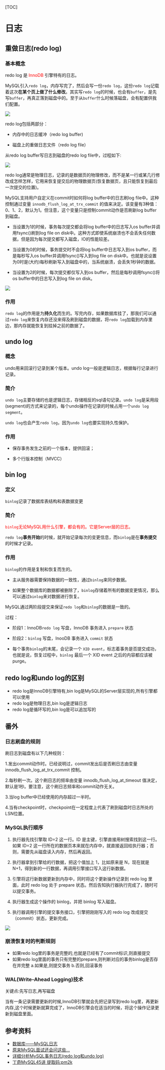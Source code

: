 [TOC]
# 日志

## 重做日志(redo log)

### 基本概念

redo log 是 <font color="red">InnoDB</font> 引擎特有的日志。

MySQL引入`redo log`，内存写完了，然后会写一份`redo log`，这份`redo log`记载着这次**在某个页上做了什么修改**。其实写`redo log`的时候，也会有`buffer`，是先写`buffer`，再真正落到磁盘中的。至于从`buffer`什么时候落磁盘，会有配置供我们配置。

![](https://mmbiz.qpic.cn/sz_mmbiz_jpg/2BGWl1qPxib3SEnwZ7m4kDYIic90VDw9UjVQ9icBCTlEVdUzOf0T4mBKawOneZ5AQKloHH128wA99bz3BcBic9GiaXA/640?wx_fmt=jpeg&tp=webp&wxfrom=5&wx_lazy=1&wx_co=1)

redo log包括两部分：

- 内存中的日志缓冲（redo log buffer)

- 磁盘上的重做日志文件（redo log file）

从redo log buffer写日志到磁盘的redo log file中，过程如下:

![](https://p9-juejin.byteimg.com/tos-cn-i-k3u1fbpfcp/74f4b3975d1f4eae912d87110c4e1df8~tplv-k3u1fbpfcp-zoom-1.image)

redo log通常是物理日志，记录的是数据页的物理修改，而不是某一行或某几行修改成怎样怎样，它用来恢复提交后的物理数据页(恢复数据页，且只能恢复到最后一次提交的位置)。

MySQL支持用户自定义在commit时如何将log buffer中的日志刷log file中。这种控制通过变量 `innodb_flush_log_at_trx_commit` 的值来决定。该变量有3种值：0、1、2，默认为1。但注意，这个变量只是控制commit动作是否刷新log buffer到磁盘。

- 当设置为1的时候，事务每次提交都会将log buffer中的日志写入os buffer并调用fsync()刷到log file on disk中。这种方式即使系统崩溃也不会丢失任何数据，但是因为每次提交都写入磁盘，IO的性能较差。

- 当设置为0的时候，事务提交时不会将log buffer中日志写入到os buffer，而是每秒写入os buffer并调用fsync()写入到log file on disk中。也就是说设置为0时是(大约)每秒刷新写入到磁盘中的，当系统崩溃，会丢失1秒钟的数据。

- 当设置为2的时候，每次提交都仅写入到os buffer，然后是每秒调用fsync()将os buffer中的日志写入到log file on disk。

![](https://images2018.cnblogs.com/blog/733013/201805/733013-20180508104623183-690986409.png)



### 作用

`redo log`的作用是为**持久化**而生的。写完内存，如果数据库挂了，那我们可以通过`redo log`来恢复内存还没来得及刷到磁盘的数据，将`redo log`加载到内存里边，那内存就能恢复到挂掉之前的数据了。

## undo log

### 概念

undo用来回滚行记录到某个版本。undo log一般是逻辑日志，根据每行记录进行记录。

### 简介

`undo log`主要存储的也是逻辑日志，存储相反的sql语句记录。`undo log`是采用段(segment)的方式来记录的，每个undo操作在记录的时候占用一个`undo log segment`。

`undo log`也会产生`redo log`，因为`undo log`也要实现持久性保护。

### 作用

- 保存事务发生之前的一个版本，提供回滚；

- 多个行版本控制（MVCC）



## bin log

### 定义

`binlog`记录了数据库表结构和表数据变更

### 简介

<font color="red">`binlog`无论MySQL用什么引擎，都会有的。它是Server层的日志。</font>

`redo log`**事务开始**的时候，就开始记录每次的变更信息，而`binlog`是在**事务提交**的时候才记录。

### 作用

`binlog`的作用是复制和恢复而生的。

- 主从服务器需要保持数据的一致性，通过`binlog`来同步数据。

- 如果整个数据库的数据都被删除了，`binlog`存储着所有的数据变更情况，那么可以通过`binlog`来对数据进行恢复。

MySQL通过两阶段提交来保证`redo log`和`binlog`的数据是一致的。

过程：

- 阶段1：InnoDB`redo log` 写盘，InnoDB 事务进入 `prepare` 状态

- 阶段2：`binlog` 写盘，InooDB 事务进入 `commit` 状态

- 每个事务`binlog`的末尾，会记录一个 `XID event`，标志着事务是否提交成功，也就是说，恢复过程中，`binlog` 最后一个 XID event 之后的内容都应该被 purge。

## redo log和undo log的区别

- redo log是InnoDB引擎特有,bin log是MySQL的Server层实现的,所有引擎都可以使用
- redo log是物理日志,bin log是逻辑日志
- redo log是循环写的,bin log是可以追加写的


## 番外

### 日志刷盘的规则

刷日志到磁盘有以下几种规则：

1.发出commit动作时。已经说明过，commit发出后是否刷日志由变量 innodb_flush_log_at_trx_commit 控制。

2.每秒刷一次。这个刷日志的频率由变量 innodb_flush_log_at_timeout 值决定，默认是1秒。要注意，这个刷日志频率和commit动作无关。

3.当log buffer中已经使用的内存超过一半时。

4.当有checkpoint时，checkpoint在一定程度上代表了刷到磁盘时日志所处的LSN位置。

### MySQL执行顺序

1. 执行器先找引擎取 ID=2 这一行。ID 是主键，引擎直接用树搜索找到这一行。如果 ID=2 这一行所在的数据页本来就在内存中，就直接返回给执行器；否则，需要先从磁盘读入内存，然后再返回。

2. 执行器拿到引擎给的行数据，把这个值加上 1，比如原来是 N，现在就是 N+1，得到新的一行数据，再调用引擎接口写入这行新数据。

3. 引擎将这行新数据更新到内存中，同时将这个更新操作记录到 redo log 里面，此时 redo log 处于 prepare 状态。然后告知执行器执行完成了，随时可以提交事务。

4. 执行器生成这个操作的 binlog，并把 binlog 写入磁盘。

5. 执行器调用引擎的提交事务接口，引擎把刚刚写入的 redo log 改成提交（commit）状态，更新完成。

![](https://p3-juejin.byteimg.com/tos-cn-i-k3u1fbpfcp/a40e355bd5bf406091f50fa8d8b38593~tplv-k3u1fbpfcp-zoom-1.image)

### 崩溃恢复时的判断规则

- 如果redo log里的事务是完整的,也就是已经有了commit标识,则直接提交
- 如果redo log里面的事务只有完整的prepare,则判断对应的事务binlog是否存在并完整
	a.如果是,则提交事务
	b.否则,回滚事务


### WAL(Write-Ahead Logging)技术

关键点:先写日志,再写磁盘

当有一条记录需要更新的时候,InnoDB引擎就会先把记录写到redo log里，再更新内存,这个时候更新就算完成了，InnoDB引擎会在适当的时候，将这个操作记录更新到磁盘里面。



## 参考资料

- [数据库——MySQL日志](https://juejin.im/post/6856965852038709255#heading-5)
- [原来MySQL面试还会问这些...](https://mp.weixin.qq.com/s/Lx4TNPLQzYaknR7D3gmOmQ)
- [详细分析MySQL事务日志(redo log和undo log)](https://www.cnblogs.com/f-ck-need-u/p/9010872.html)
- [丁奇MySQL45讲 提取码:pm2k](https://pan.baidu.com/s/1Czg71G4dhRuKWd69AL2OsQ)